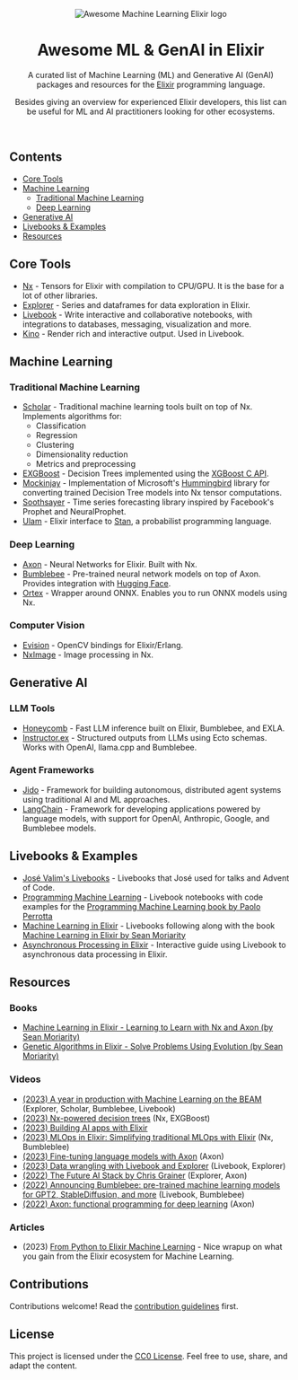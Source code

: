 <div align="center">
  
![Awesome Machine Learning Elixir logo](https://github.com/georgeguimaraes/awesome-machine-learning-elixir/assets/2929/838443d1-db9c-4285-a261-014894e45695)

# Awesome ML & GenAI in Elixir

A curated list of Machine Learning (ML) and Generative AI (GenAI) packages and resources for the [Elixir](https://elixir-lang.org/) programming language.

Besides giving an overview for experienced Elixir developers, this list can be useful for ML and AI practitioners looking for other ecosystems.

</div>
<br />

## Contents

- [Core Tools](#core-tools)
- [Machine Learning](#machine-learning)
  - [Traditional Machine Learning](#traditional-machine-learning)
  - [Deep Learning](#deep-learning)
- [Generative AI](#generative-ai)
- [Livebooks & Examples](#livebooks--examples)
- [Resources](#resources)

## Core Tools

- [Nx](https://github.com/elixir-nx/nx) - Tensors for Elixir with compilation to CPU/GPU. It is the base for a lot of other libraries.
- [Explorer](https://github.com/elixir-explorer/explorer) - Series and dataframes for data exploration in Elixir.
- [Livebook](https://livebook.dev/) - Write interactive and collaborative notebooks, with integrations to databases, messaging, visualization and more.
- [Kino](https://github.com/livebook-dev/kino) - Render rich and interactive output. Used in Livebook.

## Machine Learning

### Traditional Machine Learning

- [Scholar](https://github.com/elixir-nx/scholar) - Traditional machine learning tools built on top of Nx. Implements algorithms for:
  - Classification
  - Regression
  - Clustering
  - Dimensionality reduction
  - Metrics and preprocessing
- [EXGBoost](https://github.com/acalejos/exgboost) - Decision Trees implemented using the [XGBoost C API](https://xgboost.readthedocs.io/en/latest/c.html).
- [Mockinjay](https://github.com/acalejos/mockingjay) - Implementation of Microsoft's [Hummingbird](https://github.com/microsoft/hummingbird) library for converting trained Decision Tree models into Nx tensor computations.
- [Soothsayer](https://github.com/georgeguimaraes/soothsayer) - Time series forecasting library inspired by Facebook's Prophet and NeuralProphet.
- [Ulam](https://github.com/tmbb/ulam_ex) - Elixir interface to [Stan](https://mc-stan.org/), a probabilist programming language.

### Deep Learning

- [Axon](https://github.com/elixir-nx/axon) - Neural Networks for Elixir. Built with Nx.
- [Bumblebee](https://github.com/elixir-nx/bumblebee) - Pre-trained neural network models on top of Axon. Provides integration with [Hugging Face](https://huggingface.co/).
- [Ortex](https://github.com/elixir-nx/ortex) - Wrapper around ONNX. Enables you to run ONNX models using Nx.

### Computer Vision

- [Evision](https://github.com/cocoa-xu/evision) - OpenCV bindings for Elixir/Erlang.
- [NxImage](https://github.com/elixir-nx/nx_image) - Image processing in Nx.

## Generative AI

### LLM Tools
- [Honeycomb](https://github.com/seanmor5/honeycomb) - Fast LLM inference built on Elixir, Bumblebee, and EXLA.
- [Instructor.ex](https://github.com/thmsmlr/instructor_ex) - Structured outputs from LLMs using Ecto schemas. Works with OpenAI, llama.cpp and Bumblebee.

### Agent Frameworks
- [Jido](https://github.com/agentjido/jido) - Framework for building autonomous, distributed agent systems using traditional AI and ML approaches.
- [LangChain](https://github.com/brainlid/langchain) - Framework for developing applications powered by language models, with support for OpenAI, Anthropic, Google, and Bumblebee models.


## Livebooks & Examples

- [José Valim's Livebooks](https://github.com/josevalim/livebooks) - Livebooks that José used for talks and Advent of Code.
- [Programming Machine Learning](https://github.com/nickgnd/programming-machine-learning-livebooks) - Livebook notebooks with code examples for the [Programming Machine Learning book by Paolo Perrotta](https://pragprog.com/titles/pplearn/programming-machine-learning/)
- [Machine Learning in Elixir](https://github.com/charlieroth/machine-learning-in-elixir) - Livebooks following along with the book [Machine Learning in Elixir by Sean Moriarity](https://pragprog.com/titles/smelixir/machine-learning-in-elixir/)
- [Asynchronous Processing in Elixir](https://github.com/whatyouhide/guide_async_processing_in_elixir) - Interactive guide using Livebook to asynchronous data processing in Elixir.

## Resources

### Books

- [Machine Learning in Elixir - Learning to Learn with Nx and Axon (by Sean Moriarity)](https://pragprog.com/titles/smelixir/machine-learning-in-elixir/)
- [Genetic Algorithms in Elixir - Solve Problems Using Evolution (by Sean Moriarity)](https://pragprog.com/titles/smgaelixir/genetic-algorithms-in-elixir/)

### Videos

- [(2023) A year in production with Machine Learning on the BEAM](https://www.youtube.com/watch?v=HP86Svk4hzI) (Explorer, Scholar, Bumblebee, Livebook)
- [(2023) Nx-powered decision trees](https://www.youtube.com/watch?v=rbmviKT6HkU) (Nx, EXGBoost)
- [(2023) Building AI apps with Elixir](https://www.youtube.com/watch?v=TfZI5-oQSqI)
- [(2023) MLOps in Elixir: Simplifying traditional MLOps with Elixir](https://www.youtube.com/watch?v=6aVnwj8WQq4) (Nx, Bumbleblee)
- [(2023) Fine-tuning language models with Axon](https://www.youtube.com/watch?v=-iZIZHgHa5M) (Axon)
- [(2023) Data wrangling with Livebook and Explorer](https://www.youtube.com/watch?v=U6nuPjyAUPw) (Livebook, Explorer)
- [(2022) The Future AI Stack by Chris Grainer](https://www.youtube.com/watch?v=Y2Nr4dNu6hI) (Explorer, Axon)
- [(2022) Announcing Bumblebee: pre-trained machine learning models for GPT2, StableDiffusion, and more](https://www.youtube.com/watch?v=g3oyh3g1AtQ) (Livebook, Bumblebee)
- [(2022) Axon: functional programming for deep learning](https://www.youtube.com/watch?v=NWXSiZ-vi-o) (Axon)

### Articles

- (2023) [From Python to Elixir Machine Learning](https://www.thestackcanary.com/from-python-pytorch-to-elixir-nx/) - Nice wrapup on what you gain from the Elixir ecosystem for Machine Learning.

## Contributions

Contributions welcome! Read the [contribution guidelines](contributing.md) first.

## License

This project is licensed under the [CC0 License](LICENSE.md). Feel free to use, share, and adapt the content.
